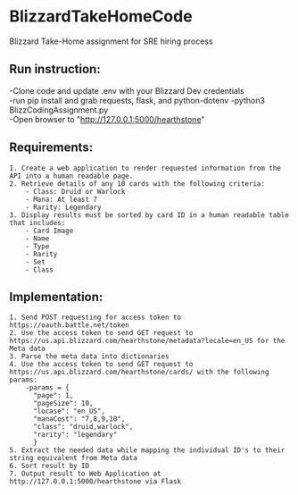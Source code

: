 # BlizzardTakeHomeCode  
Blizzard Take-Home assignment for SRE hiring process  

## Run instruction:    
-Clone code and update .env with your Blizzard Dev credentials    
-run pip install and grab requests, flask, and python-dotenv 
-python3 BlizzCodingAssignment.py    
-Open browser to "http://127.0.0.1:5000/hearthstone"    

## Requirements:  
    1. Create a web application to render requested information from the API into a human readable page.  
    2. Retrieve details of any 10 cards with the following criteria:  
        - Class: Druid or Warlock  
        - Mana: At least 7  
        - Rarity: Legendary  
    3. Display results must be sorted by card ID in a human readable table that includes:  
        - Card Image  
        - Name  
        - Type  
        - Rarity  
        - Set  
        - Class  

## Implementation:  
    1. Send POST requesting for access token to https://oauth.battle.net/token    
    2. Use the access token to send GET request to https://us.api.blizzard.com/hearthstone/metadata?locale=en_US for the Meta data  
    3. Parse the meta data into dictionaries  
    4. Use the access token to send GET request to https://us.api.blizzard.com/hearthstone/cards/ with the following params:    
        -params = {  
          "page": 1,  
          "pageSize": 10,  
          "locase": "en_US",  
          "manaCost": "7,8,9,10",  
          "class": "druid,warlock",  
          "rarity": "legendary"  
          }    
    5. Extract the needed data while mapping the individual ID's to their string equivalent from Meta data  
    6. Sort result by ID    
    7. Output result to Web Application at http://127.0.0.1:5000/hearthstone via Flask    
